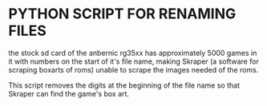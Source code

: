 # PYTHON SCRIPT FOR RENAMING FILES

the stock sd card of the anbernic rg35xx has approximately 5000 games in it with numbers on the start of it's file name, making Skraper (a software for scraping boxarts of roms) unable to scrape the images needed of the roms.

This script removes the digits at the beginning of the file name so that Skraper can find the game's box art.